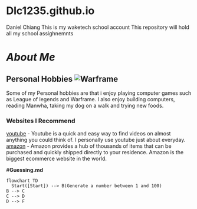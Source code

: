 # Dlc1235.github.io 
Daniel Chiang
This is my waketech school account
This repository will hold all my school assighnemnts

# _About Me_
## **Personal Hobbies** ![Warframe](https://encrypted-tbn0.gstatic.com/images?q=tbn:ANd9GcR7LfSTWT3dxgLDjf4MA15bgnTQfMxI02Ysxg&s)
Some of my Personal hobbies are that i enjoy playing computer games such as League of legends and Warframe.
I also enjoy building computers, reading Manwha, taking my dog on a walk and trying new foods.



### **Websites I Recommend**
[youtube](www.youtube.com) - Youtube is a quick and easy way to find videos on almost anything you could think of. I personally use youtube just about everyday.
 [amazon](www.amazon.com) - Amazon provides a hub of thousands of items that can be purchased and quickly shipped directly to your residence. Amazon is the biggest ecommerce website in the world.


#**Guessing.md**
```mermaid
flowchart TD
  Start([Start]) --> B(Generate a number between 1 and 100)
B --> C
C --> D
D --> F
```
